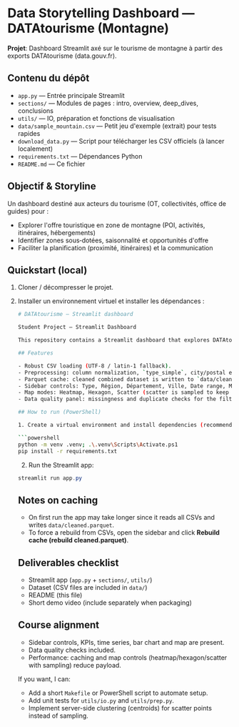 
# Data Storytelling Dashboard — DATAtourisme (Montagne)

**Projet**: Dashboard Streamlit axé sur le tourisme de montagne à partir des exports DATAtourisme (data.gouv.fr).

## Contenu du dépôt
- `app.py` — Entrée principale Streamlit
- `sections/` — Modules de pages : intro, overview, deep_dives, conclusions
- `utils/` — IO, préparation et fonctions de visualisation
- `data/sample_mountain.csv` — Petit jeu d'exemple (extrait) pour tests rapides
- `download_data.py` — Script pour télécharger les CSV officiels (à lancer localement)
- `requirements.txt` — Dépendances Python
- `README.md` — Ce fichier

## Objectif & Storyline
Un dashboard destiné aux acteurs du tourisme (OT, collectivités, office de guides) pour :
- Explorer l'offre touristique en zone de montagne (POI, activités, itinéraires, hébergements)
- Identifier zones sous‑dotées, saisonnalité et opportunités d'offre
- Faciliter la planification (proximité, itinéraires) et la communication

## Quickstart (local)
1. Cloner / décompresser le projet.
2. Installer un environnement virtuel et installer les dépendances :
   ```bash
   # DATAtourisme — Streamlit dashboard

   Student Project — Streamlit Dashboard

   This repository contains a Streamlit dashboard that explores DATAtourisme open data. The app loads multiple DATAtourisme CSV files, normalizes and cleans them, and presents an interactive data storytelling dashboard focused on activity type, location and seasonality.

   ## Features

   - Robust CSV loading (UTF-8 / latin-1 fallback).
   - Preprocessing: column normalization, `type_simple`, city/postal extraction, department inference.
   - Parquet cache: cleaned combined dataset is written to `data/cleaned.parquet` for faster subsequent runs.
   - Sidebar controls: Type, Région, Département, Ville, Date range, Map mode.
   - Map modes: Heatmap, Hexagon, Scatter (scatter is sampled to keep payload small).
   - Data quality panel: missingness and duplicate checks for the filtered dataset.

   ## How to run (PowerShell)

   1. Create a virtual environment and install dependencies (recommended):

   ```powershell
   python -m venv .venv; .\.venv\Scripts\Activate.ps1
   pip install -r requirements.txt
   ```

   2. Run the Streamlit app:

   ```powershell
   streamlit run app.py
   ```

   ## Notes on caching

   - On first run the app may take longer since it reads all CSVs and writes `data/cleaned.parquet`.
   - To force a rebuild from CSVs, open the sidebar and click **Rebuild cache (rebuild cleaned.parquet)**.

   ## Deliverables checklist

   - Streamlit app (`app.py` + `sections/`, `utils/`)
   - Dataset (CSV files are included in `data/`)
   - README (this file)
   - Short demo video (include separately when packaging)

   ## Course alignment

   - Sidebar controls, KPIs, time series, bar chart and map are present.
   - Data quality checks included.
   - Performance: caching and map controls (heatmap/hexagon/scatter with sampling) reduce payload.

   If you want, I can:
   - Add a short `Makefile` or PowerShell script to automate setup.
   - Add unit tests for `utils/io.py` and `utils/prep.py`.
   - Implement server-side clustering (centroids) for scatter points instead of sampling.

